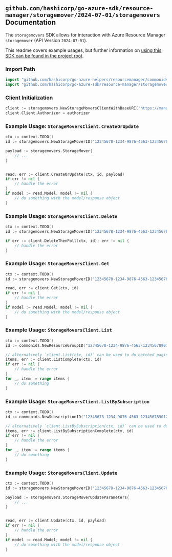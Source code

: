 
## `github.com/hashicorp/go-azure-sdk/resource-manager/storagemover/2024-07-01/storagemovers` Documentation

The `storagemovers` SDK allows for interaction with Azure Resource Manager `storagemover` (API Version `2024-07-01`).

This readme covers example usages, but further information on [using this SDK can be found in the project root](https://github.com/hashicorp/go-azure-sdk/tree/main/docs).

### Import Path

```go
import "github.com/hashicorp/go-azure-helpers/resourcemanager/commonids"
import "github.com/hashicorp/go-azure-sdk/resource-manager/storagemover/2024-07-01/storagemovers"
```


### Client Initialization

```go
client := storagemovers.NewStorageMoversClientWithBaseURI("https://management.azure.com")
client.Client.Authorizer = authorizer
```


### Example Usage: `StorageMoversClient.CreateOrUpdate`

```go
ctx := context.TODO()
id := storagemovers.NewStorageMoverID("12345678-1234-9876-4563-123456789012", "example-resource-group", "storageMoverName")

payload := storagemovers.StorageMover{
	// ...
}


read, err := client.CreateOrUpdate(ctx, id, payload)
if err != nil {
	// handle the error
}
if model := read.Model; model != nil {
	// do something with the model/response object
}
```


### Example Usage: `StorageMoversClient.Delete`

```go
ctx := context.TODO()
id := storagemovers.NewStorageMoverID("12345678-1234-9876-4563-123456789012", "example-resource-group", "storageMoverName")

if err := client.DeleteThenPoll(ctx, id); err != nil {
	// handle the error
}
```


### Example Usage: `StorageMoversClient.Get`

```go
ctx := context.TODO()
id := storagemovers.NewStorageMoverID("12345678-1234-9876-4563-123456789012", "example-resource-group", "storageMoverName")

read, err := client.Get(ctx, id)
if err != nil {
	// handle the error
}
if model := read.Model; model != nil {
	// do something with the model/response object
}
```


### Example Usage: `StorageMoversClient.List`

```go
ctx := context.TODO()
id := commonids.NewResourceGroupID("12345678-1234-9876-4563-123456789012", "example-resource-group")

// alternatively `client.List(ctx, id)` can be used to do batched pagination
items, err := client.ListComplete(ctx, id)
if err != nil {
	// handle the error
}
for _, item := range items {
	// do something
}
```


### Example Usage: `StorageMoversClient.ListBySubscription`

```go
ctx := context.TODO()
id := commonids.NewSubscriptionID("12345678-1234-9876-4563-123456789012")

// alternatively `client.ListBySubscription(ctx, id)` can be used to do batched pagination
items, err := client.ListBySubscriptionComplete(ctx, id)
if err != nil {
	// handle the error
}
for _, item := range items {
	// do something
}
```


### Example Usage: `StorageMoversClient.Update`

```go
ctx := context.TODO()
id := storagemovers.NewStorageMoverID("12345678-1234-9876-4563-123456789012", "example-resource-group", "storageMoverName")

payload := storagemovers.StorageMoverUpdateParameters{
	// ...
}


read, err := client.Update(ctx, id, payload)
if err != nil {
	// handle the error
}
if model := read.Model; model != nil {
	// do something with the model/response object
}
```
